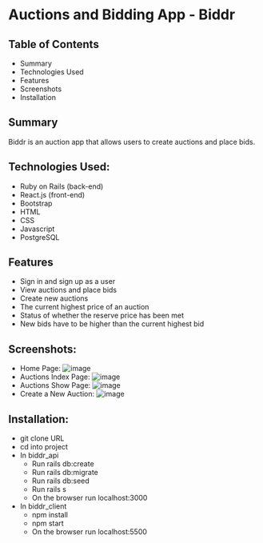 # Auctions and Bidding App - Biddr

## Table of Contents
- Summary
- Technologies Used
- Features
- Screenshots
- Installation

## Summary
Biddr is an auction app that allows users to create auctions and place bids.

## Technologies Used:

- Ruby on Rails (back-end)
- React.js (front-end)
- Bootstrap
- HTML
- CSS
- Javascript
- PostgreSQL

## Features

- Sign in and sign up as a user
- View auctions and place bids
- Create new auctions
- The current highest price of an auction
- Status of whether the reserve price has been met
- New bids have to be higher than the current highest bid

## Screenshots:

- Home Page:
![image](https://user-images.githubusercontent.com/71687298/189024155-c57b1dac-2285-4218-9474-b3f121d581a7.png)
- Auctions Index Page:
![image](https://user-images.githubusercontent.com/71687298/189024180-5ba71a97-b36b-490c-b530-df40a0f535c9.png)
- Auctions Show Page:
![image](https://user-images.githubusercontent.com/71687298/189024198-ad88ff84-0de9-4cb0-af8d-96a84815e120.png)
- Create a New Auction:
![image](https://user-images.githubusercontent.com/71687298/189024218-c47c9441-06dd-423f-b072-c633ebd4c5ed.png)

## Installation:

- git clone URL
- cd into project
- In biddr_api
    - Run rails db:create
    - Run rails db:migrate
    - Run rails db:seed
    - Run rails s
    - On the browser run localhost:3000
- In biddr_client
    - npm install
    - npm start
    - On the browser run localhost:5500
